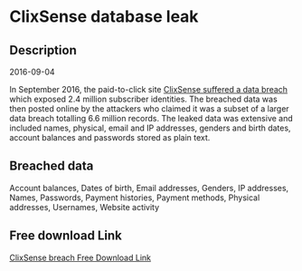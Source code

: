 # ClixSense database leak

## Description

2016-09-04

In September 2016, the paid-to-click site <a href="http://cybercashworldwide.com/clixsense-has-been-hacked" target="_blank" rel="noopener">ClixSense suffered a data breach</a> which exposed 2.4 million subscriber identities. The breached data was then posted online by the attackers who claimed it was a subset of a larger data breach totalling 6.6 million records. The leaked data was extensive and included names, physical, email and IP addresses, genders and birth dates, account balances and passwords stored as plain text.

## Breached data

Account balances, Dates of birth, Email addresses, Genders, IP addresses, Names, Passwords, Payment histories, Payment methods, Physical addresses, Usernames, Website activity

## Free download Link

[ClixSense breach Free Download Link](https://link-to.net/1229997/764.2604377420902/dynamic/?r=aHR0cHM6Ly93d3cubWVkaWFmaXJlLmNvbS92aWV3L0k5cjdOclNSM05BQVU3bC9jbGl4c2Vuc2UuY29tL2ZpbGU=)